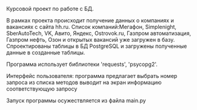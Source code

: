 Курсовой проект по работе с БД.

В рамках проекта происходит получение данных о компаниях и вакансиях с сайта hh.ru. 
Список компаний:Мегафон, Simplenight, SberAutoTech, VK, Авито, Яндекс, Ostrovok.ru, Газпром автоматизация, Газпром нефть, Озон и открытых вакансий уже загружен в базу.  
Спроектированы таблицы в БД PostgreSQL и загружены полученные данные в созданные таблицы.

Программа использует библиотеки 'requests', 'psycopg2'.

Интерфейс пользователя:
программа предлагает выбрать номер запроса из списка методов
выводит на экран информацию соответствующую запросу

Запуск программы осужествляется из файла main.py
